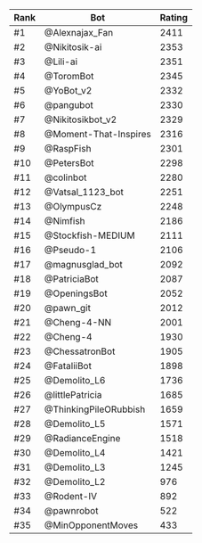 Rank|Bot|Rating
---|---|---
#1|@Alexnajax_Fan|2411
#2|@Nikitosik-ai|2353
#3|@Lili-ai|2351
#4|@ToromBot|2345
#5|@YoBot_v2|2332
#6|@pangubot|2330
#7|@Nikitosikbot_v2|2329
#8|@Moment-That-Inspires|2316
#9|@RaspFish|2301
#10|@PetersBot|2298
#11|@colinbot|2280
#12|@Vatsal_1123_bot|2251
#13|@OlympusCz|2248
#14|@Nimfish|2186
#15|@Stockfish-MEDIUM|2111
#16|@Pseudo-1|2106
#17|@magnusglad_bot|2092
#18|@PatriciaBot|2087
#19|@OpeningsBot|2052
#20|@pawn_git|2012
#21|@Cheng-4-NN|2001
#22|@Cheng-4|1930
#23|@ChessatronBot|1905
#24|@FataliiBot|1898
#25|@Demolito_L6|1736
#26|@littlePatricia|1685
#27|@ThinkingPileORubbish|1659
#28|@Demolito_L5|1571
#29|@RadianceEngine|1518
#30|@Demolito_L4|1421
#31|@Demolito_L3|1245
#32|@Demolito_L2|976
#33|@Rodent-IV|892
#34|@pawnrobot|522
#35|@MinOpponentMoves|433
